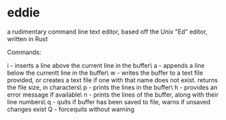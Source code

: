 # eddie
a rudimentary command line text editor, based off the Unix "Ed" editor, written in Rust

Commands:

i - inserts a line above the current line in the buffer\\
a - appends a line below the currentt line in the buffer\\
w - writes the buffer to a text file provided, or creates a text file if one with that name does not exist. returns the file size, in characters\\
p - prints the lines in the buffer\\
h - provides an error message if available\\
n - prints the lines of the buffer, along with their line numbers\\
q - quits if buffer has been saved to file, warns if unsaved changes exist
Q - forcequits without warning
